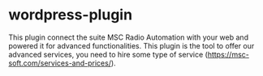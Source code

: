 # wordpress-plugin

This plugin connect the suite MSC Radio Automation with your web and powered it for advanced functionalities.
This plugin is the tool to offer our advanced services, you need to hire some type of service (https://msc-soft.com/services-and-prices/). 
